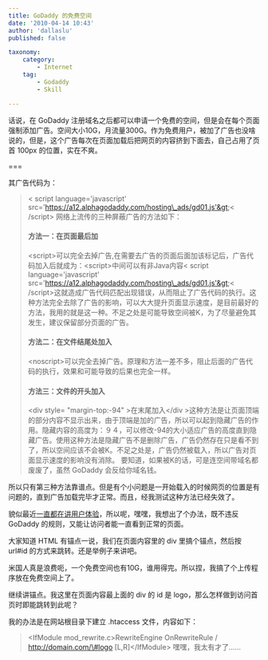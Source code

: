 ```yaml
---
title: GoDaddy 的免费空间
date: '2010-04-14 10:43'
author: 'dallaslu'
published: false

taxonomy:
    category:
        - Internet
    tag:
        - Godaddy
        - Skill

---
```

话说，在 GoDaddy 注册域名之后都可以申请一个免费的空间，但是会在每个页面强制添加广告。空间大小10G，月流量300G。作为免费用户，被加了广告也没啥说的，但是，这个广告每次在页面加载后把网页的内容挤到下面去，自己占用了页首 100px 的位置，实在不爽。

===

其广告代码为：
>  &lt; script language='javascript' src='https://a12.alphagodaddy.com/hosting\_ads/gd01.js'&gt;&lt; /script&gt;
网络上流传的三种屏蔽广告的方法如下：
>  
> 
> #### 方法一：在页面最后加
> 
> &lt;script&gt;可以完全去掉广告,在需要去广告的页面后面加该标记后，广告代码加入后就成为：&lt;script&gt;中间可以有非Java内容&lt; script language='javascript' src='https://a12.alphagodaddy.com/hosting\_ads/gd01.js'&gt;&lt; /script&gt;这就造成广告代码匹配出现错误，从而阻止了广告代码的执行。这种方法完全去除了广告的影响，可以大大提升页面显示速度，是目前最好的方法，我用的就是这一种。不足之处是可能导致空间被K，为了尽量避免其发生，建议保留部分页面的广告。
> 
> #### 方法二：在文件结尾处加入
> 
> &lt;noscript&gt;可以完全去掉广告。原理和方法一差不多，阻止后面的广告代码的执行，效果和可能导致的后果也完全一样。
> 
> #### 方法三：文件的开头加入
> 
> &lt;div style= "margin-top:-94" &gt;在末尾加入&lt;/div &gt;这种方法是让页面顶端的部分内容不显示出来，由于顶端是加的广告，所以可以起到隐藏广告的作用。隐藏内容的高度为：９４，可以修改-94的大小适应广告的高度直到隐藏广告。使用这种方法是隐藏广告不是删除广告，广告仍然存在只是看不到了，所以空间应该不会被K。不足之处是，广告仍然被载入，所以广告对页面显示速度的影响没有消除。
要知道，如果被K的话，可是连空间带域名都废废了，虽然 GoDaddy 会反给你域名钱。

所以只有第三种方法靠谱点。但是有个小问题是一开始载入的时候网页的位置是有问题的，直到广告加载完毕才正常。而且，经我测试这种方法已经失效了。

貌似最近<a href="http://ishawn.net/essay/what-is-optimize-user-experices.html" target="_blank">一直都在讲用户体验</a>，所以呢，嘿嘿，我想出了个办法，既不违反 GoDaddy 的规则，又能让访问者能一直看到正常的页面。

大家知道 HTML 有锚点一说，我们在页面内容里的 div 里搞个锚点，然后按 url#id 的方式来跳转。还是举例子来讲吧。

米国人真是浪费呃，一个免费空间也有10G，谁用得完。所以捏，我搞了个上传程序放在免费空间上了。

继续讲锚点。我这里在页面内容最上面的 div 的 id 是 logo，那么怎样做到访问首页时即能跳转到此呢？

我的办法是在网站根目录下建立 .htaccess 文件，内容如下：
>  &lt;IfModule mod\_rewrite.c&gt;RewriteEngine OnRewriteRule / http://domain.com/\#logo \[L,R\]&lt;/IfModule&gt;
嘿嘿，我太有才了……
